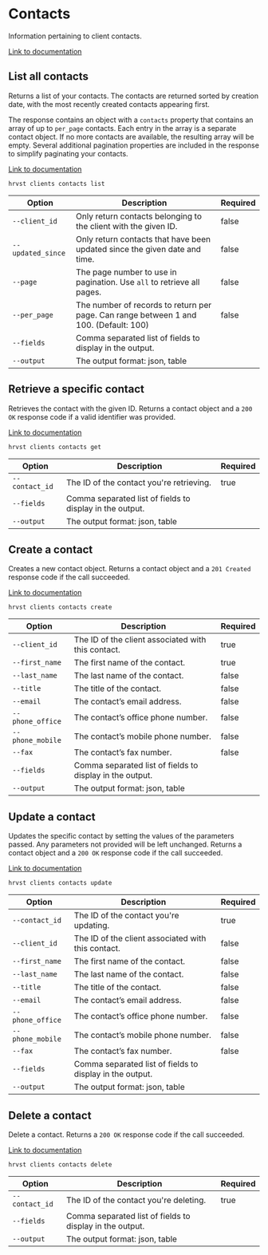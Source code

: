 # Contacts

Information pertaining to client contacts.

[Link to documentation](https://help.getharvest.com/api-v2/clients-api/clients/contacts/)

## List all contacts

Returns a list of your contacts. The contacts are returned sorted by creation date, with the most recently created contacts appearing first.

The response contains an object with a `contacts` property that contains an array of up to `per_page` contacts. Each entry in the array is a separate contact object. If no more contacts are available, the resulting array will be empty. Several additional pagination properties are included in the response to simplify paginating your contacts.

[Link to documentation](https://help.getharvest.com/api-v2/clients-api/clients/contacts/#list-all-contacts)

```
hrvst clients contacts list
```

| Option            | Description                                                                           | Required |
| ----------------- | ------------------------------------------------------------------------------------- | -------- |
| `--client_id`     | Only return contacts belonging to the client with the given ID.                       | false    |
| `--updated_since` | Only return contacts that have been updated since the given date and time.            | false    |
| `--page`          | The page number to use in pagination. Use `all` to retrieve all pages.                | false    |
| `--per_page`      | The number of records to return per page. Can range between 1 and 100. (Default: 100) | false    |
| `--fields`        | Comma separated list of fields to display in the output.                              |          |
| `--output`        | The output format: json, table                                                        |          |

## Retrieve a specific contact

Retrieves the contact with the given ID. Returns a contact object and a `200 OK` response code if a valid identifier was provided.

[Link to documentation](https://help.getharvest.com/api-v2/clients-api/clients/contacts/#retrieve-a-contact)

```
hrvst clients contacts get
```

| Option         | Description                                              | Required |
| -------------- | -------------------------------------------------------- | -------- |
| `--contact_id` | The ID of the contact you're retrieving.                 | true     |
| `--fields`     | Comma separated list of fields to display in the output. |          |
| `--output`     | The output format: json, table                           |          |

## Create a contact

Creates a new contact object. Returns a contact object and a `201 Created` response code if the call succeeded.

[Link to documentation](https://help.getharvest.com/api-v2/clients-api/clients/contacts/#create-a-contact)

```
hrvst clients contacts create
```

| Option           | Description                                              | Required |
| ---------------- | -------------------------------------------------------- | -------- |
| `--client_id`    | The ID of the client associated with this contact.       | true     |
| `--first_name`   | The first name of the contact.                           | true     |
| `--last_name`    | The last name of the contact.                            | false    |
| `--title`        | The title of the contact.                                | false    |
| `--email`        | The contact’s email address.                             | false    |
| `--phone_office` | The contact’s office phone number.                       | false    |
| `--phone_mobile` | The contact’s mobile phone number.                       | false    |
| `--fax`          | The contact’s fax number.                                | false    |
| `--fields`       | Comma separated list of fields to display in the output. |          |
| `--output`       | The output format: json, table                           |          |

## Update a contact

Updates the specific contact by setting the values of the parameters passed. Any parameters not provided will be left unchanged. Returns a contact object and a `200 OK` response code if the call succeeded.

[Link to documentation](https://help.getharvest.com/api-v2/clients-api/clients/contacts/#update-a-contact)

```
hrvst clients contacts update
```

| Option           | Description                                              | Required |
| ---------------- | -------------------------------------------------------- | -------- |
| `--contact_id`   | The ID of the contact you're updating.                   | true     |
| `--client_id`    | The ID of the client associated with this contact.       | false    |
| `--first_name`   | The first name of the contact.                           | false    |
| `--last_name`    | The last name of the contact.                            | false    |
| `--title`        | The title of the contact.                                | false    |
| `--email`        | The contact’s email address.                             | false    |
| `--phone_office` | The contact’s office phone number.                       | false    |
| `--phone_mobile` | The contact’s mobile phone number.                       | false    |
| `--fax`          | The contact’s fax number.                                | false    |
| `--fields`       | Comma separated list of fields to display in the output. |          |
| `--output`       | The output format: json, table                           |          |

## Delete a contact

Delete a contact. Returns a `200 OK` response code if the call succeeded.

[Link to documentation](https://help.getharvest.com/api-v2/clients-api/clients/contacts/#delete-a-contact)

```
hrvst clients contacts delete
```

| Option         | Description                                              | Required |
| -------------- | -------------------------------------------------------- | -------- |
| `--contact_id` | The ID of the contact you're deleting.                   | true     |
| `--fields`     | Comma separated list of fields to display in the output. |          |
| `--output`     | The output format: json, table                           |          |
